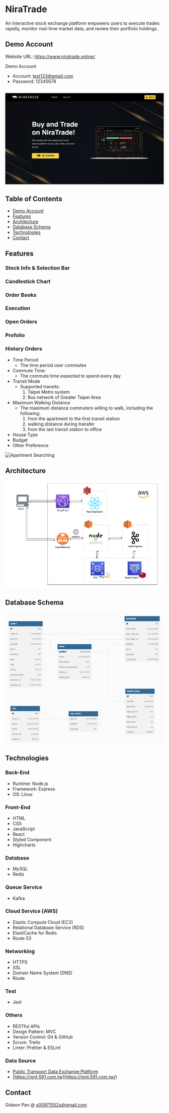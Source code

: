 # NiraTrade

An interactive stock exchange platform empowers users to execute trades rapidly, monitor real-time market data, and review their portfolio holdings.

## Demo Account
Website URL: https://www.niratrade.online/

Demo Account
- Account: test123@gmail.com
- Password: 12345678

## ![Preview](./client/src/images/readme/preview.png)




## Table of Contents

- [Demo Account](#Demo-Account)
- [Features](#Features)
- [Architecture](#Architecture)
- [Database Schema](#Database-Schema)
- [Technologies](#Technologies)
- [Contact](#Contact)



## Features

### Stock Info & Selection Bar

### Candlestick Chart

### Order Books

### Execution 

### Open Orders

### Profolio

### History Orders

- Time Period:
  - The time period user commutes
- Commute Time:
  - The commute time expected to spend every day
- Transit Mode
  - Supported transits:
    1. Taipei Metro system
    2. Bus network of Greater Taipei Area
- Maximum Walking Distance
  - The maximum distance commuters willing to walk, including the following:
    1. from the apartment to the first transit station
    2. walking distance during transfer
    3. from the last transit station to office
- House Type
- Budget
- Other Preference


![Apartment Searching](./public/assets/readme/search.gif)


## Architecture

![Architecture](./client/src/images/readme/architecture.png)

## Database Schema

![Database Schema](./client/src/images/readme/dbSchema.png)

## Technologies

### Back-End

- Runtime: Node.js
- Framework: Express
- OS: Linux

### Front-End

- HTML
- CSS
- JavaScript
- React
- Styled Component
- Highcharts

### Database

- MySQL
- Redis

### Queue Service

- Kafka

### Cloud Service (AWS)

- Elastic Compute Cloud (EC2)
- Relational Database Service (RDS)
- ElastiCache for Redis
- Route 53

### Networking

- HTTPS
- SSL
- Domain Name System (DNS)
- Route

### Test

- Jest

### Others

- RESTful APIs
- Design Pattern: MVC
- Version Control: Git & GitHub
- Scrum: Trello
- Linter: Prettier & ESLint

### Data Source

- [Public Transport Data Exchange Platform](https://ptx.transportdata.tw)
- [https://rent.591.com.tw](https://rent.591.com.tw/)





## Contact

Gideon Pan @ s00971052s@gmail.com